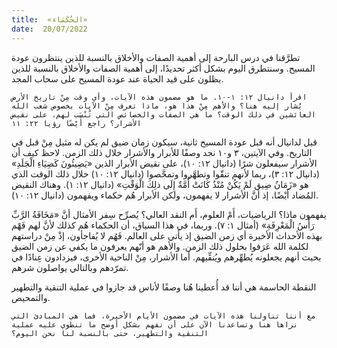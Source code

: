 ```yaml
---
title:  «الحُكَمَاء»
date:  20/07/2022
---
```


تطرَّقنا في درس البارحة إلى أهمية الصفات والأخلاق بالنسبة للذين ينتظرون عودة المسيح. وسنتطرق اليوم بشكل أكثر تحديدًا، إلى أهمية الصفات والأخلاق بالنسبة للذين يظلون على قيد الحياة عند عودة المسيح على سحاب المجد.

`اقرأ دانيال ١٢: ١-١٠. ما هو مضمون هذه الآيات، وأي وقت مِنْ تاريخ الأرض يُشار إليه هنا؟ والأهم مِنْ هذا هو، ماذا تعرف مِنْ الآيات بخصوص شعب الله العائشين في ذلك الوقت؟ ما هي الصفات والخصائص التي تُنْسَب لهم، على نقيض الأشرار؟ راجع أَيْضًا رؤيا ٢٢: ١١`

قيل لدانيال أنه قبل عودة المسيح ثانية، سيكون زمان ضيق لم يكن له مثيل مِنْ قبل في التاريخ. وفي الآيتين، ٣ و١٠ نجد وصفًا للأبرار والأشرار خلال ذلك الزمن. لاحظ كيف أن الأشرار سيفعلون شرًا (دانيال ١٢: ١٠)، على نقيض الأبرار الذين «يَضِيئُونَ كَضِيَاءِ الْجَلَدِ» (دانيال ١٢: ٣)، ربما لأنهم تنقّوا وتطهَّروا وتمحَّصوا (دانيال ١٢: ١٠) خلال ذلك الوقت الذي هو «زَمَانُ ضِيق لَمْ يَكُنْ مُنْذُ كَانَتْ أُمَّةٌ إِلَى ذلِكَ الْوَقْتِ» (دانيال ١٢: ١). وهناك النقيض المُضاد أَيْضًا، إذ أنَّ الأشرار لا يفهمون، ولكن الأبرار هُم حكماء ويفهمون (دانيال ١٢: ١٠).

يفهمون ماذا؟ الرياضيات، أَمْ العلوم، أَم النقد العالي؟ يُصرِّح سِفر الأمثال أنَّ «مَخَافَةُ الرَّبِّ رَأْسُ الْمَعْرِفَةِ» (أمثال ١: ٧).  وربما، في هذا السياق، أن الحكماء هُم كذلك لأنَّ لهم فَهْم بهذه الأحداث الأخيرة أي زمن الضيق إذ يأتي على العالم. فَهُم لا يُفاجأون، إذْ مِنْ دراستهم لكلمة الله عَرَفوا بحلول ذلك الزمن. والأهم هو أنّهم يعرفون ما يكفي عن زمن الضيق بحيث أنهم يجعلونه يُطهِّرهم ويُنقِّيهم. أما الأشرار، مِنْ الناحية الأخرى، فيزدادون عِنادًا في تمرّدهم وبالتالي يواصلون شرهم.

النقطة الحاسمة هي أننا قد أُعطينا هُنا وصفًا لأناس قد جازوا في عملية التنقية والتطهير والتمحيص.

`مع أننا تناولنا هذه الآيات في مضمون الأيام الأخيرة، فما هي المبادئ التي نراها هنا وتساعدنا الآن على أن نفهم بشكل أوضح ما تنطوي عليه عملية التنقية والتطهير، حتى بالنسبة لنا نحن اليوم؟`
